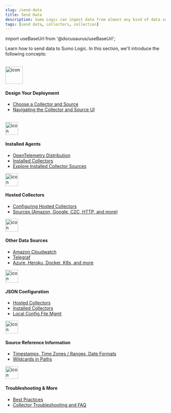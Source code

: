 ```yaml
---
slug: /send-data
title: Send Data
description: Sumo Logic can ingest data from almost any kind of data source.
tags: [send data, collectors, collection]
---
```


import useBaseUrl from '@docusaurus/useBaseUrl';

Learn how to send data to Sumo Logic. In this section, we'll introduce the following concepts:

<div className="box smallboxwidetop card">
  <div className="container"><br/>
  <img src={useBaseUrl('img/icons/data-collection.png')} alt="icon" width="55"/>
  <h4>Design Your Deployment</h4>
  <ul>
  <li><a href="/docs/send-data/choose-collector-source">Choose a Collector and Source</a></li>
  <li><a href="/docs/send-data/collection">Navigating the Collector and Source UI</a></li>
  </ul>
  </div>
</div>

<br/>

<div className="box-wrapper" markdown="1">
<div className="box smallbox1 card">
  <div className="container">
  <img src={useBaseUrl('img/icons/operations/collect.png')} alt="icon" width="40"/><h4>Installed Agents</h4>
  <ul>
  <li><a href="/docs/send-data/sumo-logic-distribution-for-opentelemetry-collector">OpenTelemetry Distribution</a></li>
  <li><a href="/docs/send-data/installed-collectors">Installed Collectors</a></li>
  <li><a href="/docs/send-data/installed-collectors/sources">Explore Installed Collector Sources</a></li>
  </ul>
  </div>
</div>
<div className="box smallbox2 card">
  <div className="container">
  <img src={useBaseUrl('img/icons/operations/collect.png')} alt="icon" width="40"/><h4>Hosted Collectors</h4>
  <ul>
  <li><a href="/docs/send-data/hosted-collectors/configure-hosted-collector">Configuring Hosted Collectors</a></li>
  <li><a href="/docs/send-data/hosted-collectors">Sources (Amazon, Google, C2C, HTTP, and more)</a></li>
  </ul>
  </div>
</div>
  <div className="box smallbox3 card">
  <div className="container">
  <img src={useBaseUrl('img/icons/operations/collect.png')} alt="icon" width="40"/><h4>Other Data Sources</h4>
  <ul>
  <li><a href="/docs/send-data/collect-from-other-data-sources/amazon-cloudwatch-logs">Amazon Cloudwatch</a></li>
  <li><a href="/docs/send-data/collect-from-other-data-sources/collect-metrics-telegraf">Telegraf</a></li>
  <li><a href="/docs/send-data/collect-from-other-data-sources">Azure, Heroku, Docker, K8s, and more</a></li>
  </ul>
  </div>
</div>
<div className="box smallbox4 card">
  <div className="container">
  <img src={useBaseUrl('img/icons/operations/collect.png')} alt="icon" width="40"/><h4>JSON Configuration</h4>
  <ul>
  <li><a href="/docs/send-data/use-json-configure-sources/json-parameters-hosted-sources">Hosted Collectors</a></li>
  <li><a href="/docs/send-data/use-json-configure-sources/json-parameters-installed-sources">Installed Collectors</a></li>
  <li><a href="/docs/send-data/use-json-configure-sources/local-configuration-file-management">Local Config File Mgmt</a></li>
  </ul>
  </div>
</div>
  <div className="box smallbox5 card">
    <div className="container">
    <img src={useBaseUrl('img/icons/operations/collect.png')} alt="icon" width="40"/><h4>Source Reference Information</h4>
    <ul>
    <li><a href="/docs/send-data/reference-information/time-reference">Timestamps, Time Zones / Ranges, Date Formats</a></li>
    <li><a href="/docs/send-data/reference-information/use-wildcards-paths">Wildcards in Paths</a></li>
    </ul>
    </div>
  </div>
  <div className="box smallbox6 card">
    <div className="container">
    <img src={useBaseUrl('img/icons/operations/collect.png')} alt="icon" width="40"/><h4>Troubleshooting & More</h4>
    <ul>
    <li><a href="/docs/send-data/best-practices">Best Practices</a></li>
    <li><a href="/docs/send-data/collector-faq">Collector Troubleshooting and FAQ</a></li>
    </ul>
    </div>
  </div>
</div>
